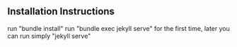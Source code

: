 ## Installation Instructions
run "bundle install"
run "bundle exec jekyll serve" for the first time, later you can run simply "jekyll serve"